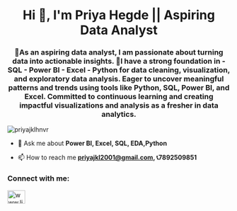 <h1 align="center">Hi 👋, I'm Priya Hegde || Aspiring Data Analyst</h1>
<h3 align="center">🎉As an aspiring data analyst, I am passionate about turning data into actionable insights. 🎄I have a strong foundation in - SQL - Power BI - Excel - Python for data cleaning, visualization, and exploratory data analysis. Eager to uncover meaningful patterns and trends using tools like Python, SQL, Power BI, and Excel. Committed to continuous learning and creating impactful visualizations and analysis as a fresher in data analytics.</h3>

<p align="left"> <img src="https://komarev.com/ghpvc/?username=priyajklhnvr&label=Profile%20views&color=0e75b6&style=flat" alt="priyajklhnvr" /> </p>

- 💬 Ask me about **Power BI, Excel, SQL, EDA,Python**

- 📫 How to reach me **priyajkl2001@gmail.com, 📞7892509851**

<h3 align="left">Connect with me:</h3>
<p align="left">
<a href="https://linkedin.com/in/www.linkedin.com/in/priyahegde123" target="blank"><img align="center" src="https://raw.githubusercontent.com/rahuldkjain/github-profile-readme-generator/master/src/images/icons/Social/linked-in-alt.svg" alt="www.linkedin.com/in/priyahegde123" height="30" width="40" /></a>
</p>


